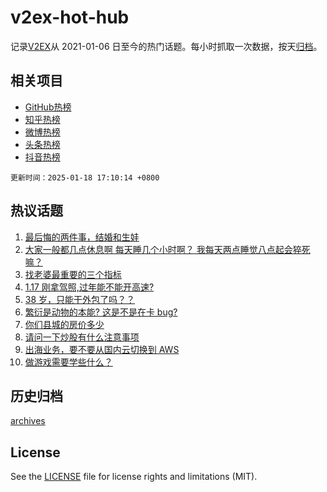# v2ex-hot-hub

 记录[V2EX](https://www.v2ex.com/)从 2021-01-06 日至今的热门话题。每小时抓取一次数据，按天[归档](archives)。
 
 ## 相关项目

- [GitHub热榜](https://github.com/lonnyzhang423/github-hot-hub)
- [知乎热榜](https://github.com/lonnyzhang423/zhihu-hot-hub)
- [微博热榜](https://github.com/lonnyzhang423/weibo-hot-hub)
- [头条热榜](https://github.com/lonnyzhang423/toutiao-hot-hub)
- [抖音热榜](https://github.com/lonnyzhang423/douyin-hot-hub)


 `更新时间：2025-01-18 17:10:14 +0800`

## 热议话题

1. [最后悔的两件事，结婚和生娃](https://www.v2ex.com/t/1105924)
1. [大家一般都几点休息啊 每天睡几个小时啊？ 我每天两点睡觉八点起会猝死嘛？](https://www.v2ex.com/t/1106020)
1. [找老婆最重要的三个指标](https://www.v2ex.com/t/1106021)
1. [1.17 刚拿驾照,过年能不能开高速?](https://www.v2ex.com/t/1105994)
1. [38 岁，只能干外包了吗？？](https://www.v2ex.com/t/1105950)
1. [繁衍是动物的本能? 这是不是在卡 bug?](https://www.v2ex.com/t/1105982)
1. [你们县城的房价多少](https://www.v2ex.com/t/1106016)
1. [请问一下炒股有什么注意事项](https://www.v2ex.com/t/1106052)
1. [出海业务，要不要从国内云切换到 AWS](https://www.v2ex.com/t/1105913)
1. [做游戏需要学些什么？](https://www.v2ex.com/t/1106022)

## 历史归档

[archives](archives)

## License

See the [LICENSE](LICENSE) file for license rights and limitations (MIT).
